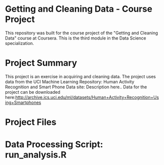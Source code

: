# Getting and Cleaning Data - Course Project
This repository was built for the course project of the "Getting and Cleaning Data" course at Coursera.  This is the third module in the Data Science specialization.

# Project Summary
This project is an exercise in acquiring and cleaning data. The project uses data from the UCI Machine Learning Repository: Human Activity Recognition and Smart Phone Data site: Description here.. Data for the project can be downloaded here:http://archive.ics.uci.edu/ml/datasets/Human+Activity+Recognition+Using+Smartphones

# Project Files
# Data Processing Script: run_analysis.R
